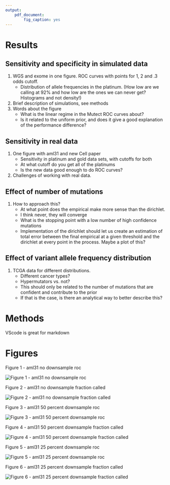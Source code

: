 ```yaml
---
output:
    pdf_document:
        fig_caption: yes
---
```

# Results

## Sensitivity and specificity in simulated data
1. WGS and exome in one figure. ROC curves with points for 1, 2 and .3 odds cutoff.
   - Distribution of allele frequencies in the platinum. (How low are we calling at 92% and how low are the ones we can never get? Histograms and not density!)
2. Brief description of simulations, see methods
3. Words about the figure
    - What is the linear regime in the Mutect ROC curves about?
    - Is it related to the uniform prior, and does it give a good explanation of the performance difference?

## Sensitivity in real data
1. One figure with aml31 and new Cell paper
   - Sensitivity in platinum and gold data sets, with cutoffs for both
   - At what cutoff do you get all of the platinums
   - Is the new data good enough to do ROC curves?
2. Challenges of working with real data.

## Effect of number of mutations

1. How to approach this?
   - At what point does the empirical make more sense than the dirichlet.
   - I think never, they will converge
   - What is the stopping point with a low number of high confidence mutations
   - Implementation of the dirichlet should let us create an estimation of total error between the final empirical at a given threshold and the dirichlet at every point in the process. Maybe a plot of this?

## Effect of variant allele frequency distribution
1. TCGA data for different distributions.
   - Different cancer types?
   - Hypermutators vs. not?
   - This should only be related to the number of mutations that are confident and contribute to the prior
   - If that is the case, is there an analytical way to better describe this?



# Methods
VScode is great for markdown


# Figures
Figure 1 - aml31 no downsample roc

![Figure 1 - aml31 no downsample roc](figures/aml31_nodownsample_roc.png)

Figure 2 - aml31 no downsample fraction called

![Figure 2 - aml31 no downsample fraction called](figures/aml31_nodownsample_fraction_called.png)

Figure 3 - aml31 50 percent downsample roc

![Figure 3 - aml31 50 percent downsample roc](figures/aml31_downsampled_50_percent_roc.png)

Figure 4 - aml31 50 percent downsample fraction called

![Figure 4 - aml31 50 percent downsample fraction called](figures/aml31_downsampled_50_percent_fraction_called.png)

Figure 5 - aml31 25 percent downsample roc

![Figure 5 - aml31 25 percent downsample roc](figures/aml31_downsampled_25_percent_roc.png)

Figure 6 - aml31 25 percent downsample fraction called

![Figure 6 - aml31 25 percent downsample fraction called](figures/aml31_downsampled_25_percent_fraction_called.png)

